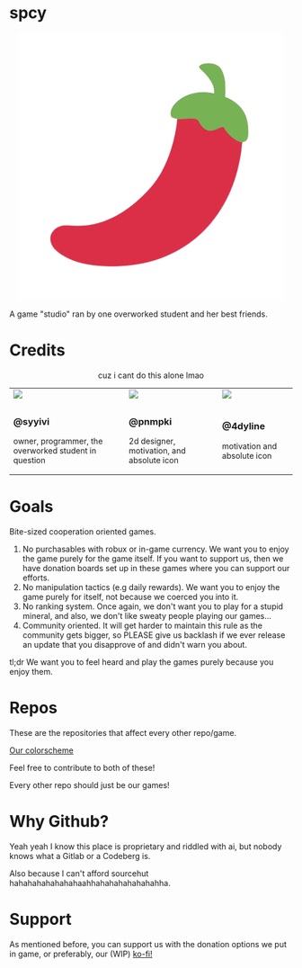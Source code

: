 # spcy

<div align="center">
    <img src="https://raw.githubusercontent.com/spcy-ivy/.github/main/profile/icon.png"/>
</div>

A game "studio" ran by one overworked student and her best friends.

# Credits
<div align="center">
    <p>cuz i cant do this alone lmao</p>
    <table>
        <tr>
            <td>
                <a href="https://www.roblox.com/users/3814464357/profile"><img width=150px src="https://tr.rbxcdn.com/15DAY-AvatarHeadshot-25E3D611C6EDE454C48A29A4E1FA40B8-Png/150/150/AvatarHeadshot/Png/noFilter"></a>
            </td>
            <td>
                <a href="https://www.roblox.com/users/543918313/profile"><img width=150px src="https://tr.rbxcdn.com/30DAY-AvatarHeadshot-9314D1F4C55F3198EAA8768E109F0C74-Png/150/150/AvatarHeadshot/Png/noFilter"></a>
            </td>
            <td>
                <a href="https://www.roblox.com/users/205465430/profile"><img width=150px src="https://tr.rbxcdn.com/30DAY-AvatarHeadshot-36E99D86C2350AC4035AEB0E155CAE51-Png/150/150/AvatarHeadshot/Png/noFilter"></a>
            </td>
        <tr>
        <tr>
            <td>
                <h3>@syyivi</h3>
                <p>owner, programmer, the overworked student in question</p>
            </td>
            <td>
                <h3>@pnmpki</h3>
                <p>2d designer, motivation, and absolute icon</p>
            </td>
            <td>
                <h3>@4dyline</h3>
                <p>motivation and absolute icon</p>
            </td>
        <tr>
    </table>
</div>

# Goals
Bite-sized cooperation oriented games.
1. No purchasables with robux or in-game currency. We want you to enjoy the game purely for the game itself. If you want to support us, then we have donation boards set up in these games where you can support our efforts.
2. No manipulation tactics (e.g daily rewards). We want you to enjoy the game purely for itself, not because we coerced you into it.
3. No ranking system. Once again, we don't want you to play for a stupid mineral, and also, we don't like sweaty people playing our games...
4. Community oriented. It will get harder to maintain this rule as the community gets bigger, so PLEASE give us backlash if we ever release an update that you disapprove of and didn't warn you about.

tl;dr We want you to feel heard and play the games purely because you enjoy them.

# Repos
These are the repositories that affect every other repo/game.

[Our colorscheme](https://github.com/spcy-ivy/velvet-colorscheme)

Feel free to contribute to both of these!

Every other repo should just be our games!

# Why Github?
Yeah yeah I know this place is proprietary and riddled with ai, but nobody knows what a Gitlab or a Codeberg is.

Also because I can't afford sourcehut hahahahahahahahaahhahahahahahahahha.

# Support
As mentioned before, you can support us with the donation options we put in game, or preferably, our (WIP) [ko-fi!](https://ko-fi.com/spcyivy)
